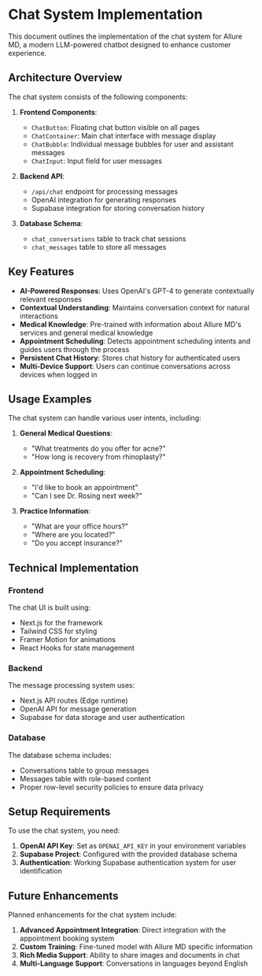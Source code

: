 # Chat System Implementation

This document outlines the implementation of the chat system for Allure MD, a modern LLM-powered chatbot designed to enhance customer experience.

## Architecture Overview

The chat system consists of the following components:

1. **Frontend Components**:
   - `ChatButton`: Floating chat button visible on all pages
   - `ChatContainer`: Main chat interface with message display
   - `ChatBubble`: Individual message bubbles for user and assistant messages
   - `ChatInput`: Input field for user messages

2. **Backend API**:
   - `/api/chat` endpoint for processing messages
   - OpenAI integration for generating responses
   - Supabase integration for storing conversation history

3. **Database Schema**:
   - `chat_conversations` table to track chat sessions
   - `chat_messages` table to store all messages

## Key Features

- **AI-Powered Responses**: Uses OpenAI's GPT-4 to generate contextually relevant responses
- **Contextual Understanding**: Maintains conversation context for natural interactions
- **Medical Knowledge**: Pre-trained with information about Allure MD's services and general medical knowledge
- **Appointment Scheduling**: Detects appointment scheduling intents and guides users through the process
- **Persistent Chat History**: Stores chat history for authenticated users
- **Multi-Device Support**: Users can continue conversations across devices when logged in

## Usage Examples

The chat system can handle various user intents, including:

1. **General Medical Questions**:
   - "What treatments do you offer for acne?"
   - "How long is recovery from rhinoplasty?"

2. **Appointment Scheduling**:
   - "I'd like to book an appointment"
   - "Can I see Dr. Rosing next week?"

3. **Practice Information**:
   - "What are your office hours?"
   - "Where are you located?"
   - "Do you accept insurance?"

## Technical Implementation

### Frontend

The chat UI is built using:
- Next.js for the framework
- Tailwind CSS for styling
- Framer Motion for animations
- React Hooks for state management

### Backend

The message processing system uses:
- Next.js API routes (Edge runtime)
- OpenAI API for message generation
- Supabase for data storage and user authentication

### Database

The database schema includes:
- Conversations table to group messages
- Messages table with role-based content
- Proper row-level security policies to ensure data privacy

## Setup Requirements

To use the chat system, you need:

1. **OpenAI API Key**: Set as `OPENAI_API_KEY` in your environment variables
2. **Supabase Project**: Configured with the provided database schema
3. **Authentication**: Working Supabase authentication system for user identification

## Future Enhancements

Planned enhancements for the chat system include:

1. **Advanced Appointment Integration**: Direct integration with the appointment booking system
2. **Custom Training**: Fine-tuned model with Allure MD specific information
3. **Rich Media Support**: Ability to share images and documents in chat
4. **Multi-Language Support**: Conversations in languages beyond English